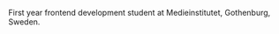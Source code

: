 First year frontend development student at Medieinstitutet, Gothenburg, Sweden.

<!---
NathanaelBlackbourn/NathanaelBlackbourn is a ✨ special ✨ repository because its `README.md` (this file) appears on your GitHub profile.
You can click the Preview link to take a look at your changes.
--->
